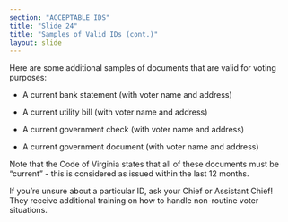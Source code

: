 ```yaml
---
section: "ACCEPTABLE IDS"
title: "Slide 24"
title: "Samples of Valid IDs (cont.)"
layout: slide
---
```


Here are some additional samples of documents that are valid for voting purposes:

- A current bank statement (with voter name and address)

- A current utility bill (with voter name and address)

- A current government check (with voter name and address)

- A current government document (with voter name and address)

Note that the Code of Virginia states that all of these documents must be “current” - this is considered as issued within the last 12 months.

If you’re unsure about a particular ID, ask your Chief or Assistant Chief! They receive additional training on how to handle non-routine voter situations.
